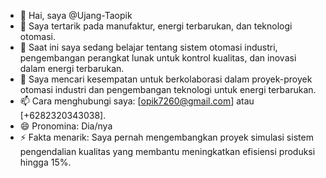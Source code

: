 - 👋 Hai, saya @Ujang-Taopik
- 👀 Saya tertarik pada manufaktur, energi terbarukan, dan teknologi otomasi.
- 🌱 Saat ini saya sedang belajar tentang sistem otomasi industri, pengembangan perangkat lunak untuk kontrol kualitas, dan inovasi dalam energi terbarukan.
- 💞️ Saya mencari kesempatan untuk berkolaborasi dalam proyek-proyek otomasi industri dan pengembangan teknologi untuk energi terbarukan.
- 📫 Cara menghubungi saya: [opik7260@gmail.com] atau [+6282320343038].
- 😄 Pronomina: Dia/nya
- ⚡ Fakta menarik: Saya pernah mengembangkan proyek simulasi sistem pengendalian kualitas yang membantu meningkatkan efisiensi produksi hingga 15%.

<!---
Ujang-Taopik/Ujang-Taopik is a ✨ special ✨ repository because its `README.md` (this file) appears on your GitHub profile.
You can click the Preview link to take a look at your changes.
--->
